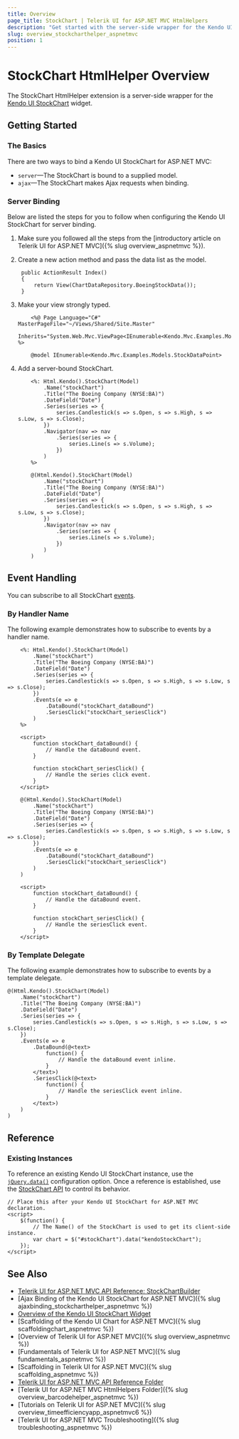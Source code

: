 ```yaml
---
title: Overview
page_title: StockChart | Telerik UI for ASP.NET MVC HtmlHelpers
description: "Get started with the server-side wrapper for the Kendo UI StockChart widget for ASP.NET MVC."
slug: overview_stockcharthelper_aspnetmvc
position: 1
---
```


# StockChart HtmlHelper Overview

The StockChart HtmlHelper extension is a server-side wrapper for the [Kendo UI StockChart](https://demos.telerik.com/kendo-ui/financial/index) widget.

## Getting Started

### The Basics

There are two ways to bind a Kendo UI StockChart for ASP.NET MVC:

* `server`&mdash;The StockChart is bound to a supplied model.
* `ajax`&mdash;The StockChart makes Ajax requests when binding.

### Server Binding

Below are listed the steps for you to follow when configuring the Kendo UI StockChart for server binding.

1. Make sure you followed all the steps from the [introductory article on Telerik UI for ASP.NET MVC]({% slug overview_aspnetmvc %}).
1. Create a new action method and pass the data list as the model.

        public ActionResult Index()
        {
            return View(ChartDataRepository.BoeingStockData());
        }

1. Make your view strongly typed.

    ```ASPX
        <%@ Page Language="C#" MasterPageFile="~/Views/Shared/Site.Master"
            Inherits="System.Web.Mvc.ViewPage<IEnumerable<Kendo.Mvc.Examples.Models.StockDataPoint>>" %>
    ```
    ```Razor
        @model IEnumerable<Kendo.Mvc.Examples.Models.StockDataPoint>
    ```

1. Add a server-bound StockChart.

    ```ASPX
        <%: Html.Kendo().StockChart(Model)
            .Name("stockChart")
            .Title("The Boeing Company (NYSE:BA)")
            .DateField("Date")
            .Series(series => {
                series.Candlestick(s => s.Open, s => s.High, s => s.Low, s => s.Close);
            })
            .Navigator(nav => nav
                .Series(series => {
                    series.Line(s => s.Volume);
                })
            )
        %>
    ```
    ```Razor
        @(Html.Kendo().StockChart(Model)
            .Name("stockChart")
            .Title("The Boeing Company (NYSE:BA)")
            .DateField("Date")
            .Series(series => {
                series.Candlestick(s => s.Open, s => s.High, s => s.Low, s => s.Close);
            })
            .Navigator(nav => nav
                .Series(series => {
                    series.Line(s => s.Volume);
                })
            )
        )
    ```

## Event Handling

You can subscribe to all StockChart [events](https://docs.telerik.com/kendo-ui/api/javascript/dataviz/ui/stock-chart#events).

### By Handler Name

The following example demonstrates how to subscribe to events by a handler name.

```ASPX
    <%: Html.Kendo().StockChart(Model)
        .Name("stockChart")
        .Title("The Boeing Company (NYSE:BA)")
        .DateField("Date")
        .Series(series => {
            series.Candlestick(s => s.Open, s => s.High, s => s.Low, s => s.Close);
        })
        .Events(e => e
            .DataBound("stockChart_dataBound")
            .SeriesClick("stockChart_seriesClick")
        )
    %>

    <script>
        function stockChart_dataBound() {
            // Handle the dataBound event.
        }

        function stockChart_seriesClick() {
            // Handle the series click event.
        }
    </script>
```
```Razor
    @(Html.Kendo().StockChart(Model)
        .Name("stockChart")
        .Title("The Boeing Company (NYSE:BA)")
        .DateField("Date")
        .Series(series => {
            series.Candlestick(s => s.Open, s => s.High, s => s.Low, s => s.Close);
        })
        .Events(e => e
            .DataBound("stockChart_dataBound")
            .SeriesClick("stockChart_seriesClick")
        )
    )

    <script>
        function stockChart_dataBound() {
            // Handle the dataBound event.
        }

        function stockChart_seriesClick() {
            // Handle the seriesClick event.
        }
    </script>
```

### By Template Delegate

The following example demonstrates how to subscribe to events by a template delegate.

    @(Html.Kendo().StockChart(Model)
        .Name("stockChart")
        .Title("The Boeing Company (NYSE:BA)")
        .DateField("Date")
        .Series(series => {
            series.Candlestick(s => s.Open, s => s.High, s => s.Low, s => s.Close);
        })
        .Events(e => e
            .DataBound(@<text>
                function() {
                    // Handle the dataBound event inline.
                }
            </text>)
            .SeriesClick(@<text>
                function() {
                    // Handle the seriesClick event inline.
                }
            </text>)
        )
    )

## Reference

### Existing Instances

To reference an existing Kendo UI StockChart instance, use the [`jQuery.data()`](http://api.jquery.com/jQuery.data/) configuration option. Once a reference is established, use the [StockChart API](http://docs.telerik.com/kendo-ui/api/javascript/dataviz/ui/stock-chart#methods) to control its behavior.

    // Place this after your Kendo UI StockChart for ASP.NET MVC declaration.
    <script>
        $(function() {
            // The Name() of the StockChart is used to get its client-side instance.
            var chart = $("#stockChart").data("kendoStockChart");
        });
    </script>

## See Also

* [Telerik UI for ASP.NET MVC API Reference: StockChartBuilder](http://docs.telerik.com/aspnet-mvc/api/Kendo.Mvc.UI.Fluent/StockChartBuilder)
* [Ajax Binding of the Kendo UI StockChart for ASP.NET MVC]({% slug ajaxbinding_stockcharthelper_aspnetmvc %})
* [Overview of the Kendo UI StockChart Widget](http://docs.telerik.com/kendo-ui/controls/charts/stockchart/overview)
* [Scaffolding of the Kendo UI Chart for ASP.NET MVC]({% slug scaffoldingchart_aspnetmvc %})
* [Overview of Telerik UI for ASP.NET MVC]({% slug overview_aspnetmvc %})
* [Fundamentals of Telerik UI for ASP.NET MVC]({% slug fundamentals_aspnetmvc %})
* [Scaffolding in Telerik UI for ASP.NET MVC]({% slug scaffolding_aspnetmvc %})
* [Telerik UI for ASP.NET MVC API Reference Folder](http://docs.telerik.com/aspnet-mvc/api/Kendo.Mvc/AggregateFunction)
* [Telerik UI for ASP.NET MVC HtmlHelpers Folder]({% slug overview_barcodehelper_aspnetmvc %})
* [Tutorials on Telerik UI for ASP.NET MVC]({% slug overview_timeefficiencyapp_aspnetmvc6 %})
* [Telerik UI for ASP.NET MVC Troubleshooting]({% slug troubleshooting_aspnetmvc %})
